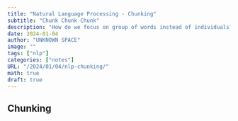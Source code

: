 ```yaml
---
title: "Natural Language Processing - Chunking"
subtitle: "Chunk Chunk Chunk"
description: "How do we focus on group of words instead of individuals?"
date: 2024-01-04
author: "UNKNOWN SPACE"
image: ""
tags: ["nlp"]
categories: ["notes"]
URL: "/2024/01/04/nlp-chunking/"
math: true
draft: true
---
```


## Chunking